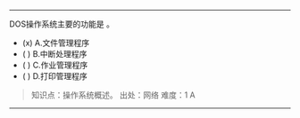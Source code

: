 ---
DOS操作系统主要的功能是 。
- (x) A.文件管理程序 
- ( ) B.中断处理程序 
- ( ) C.作业管理程序 
- ( ) D.打印管理程序

> 知识点：操作系统概述。
> 出处：网络
> 难度：1
> A

---